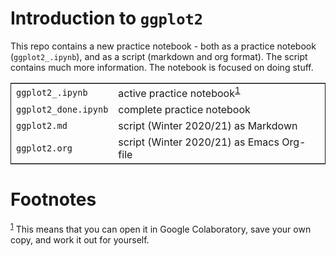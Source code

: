 

# Introduction to `ggplot2`

This repo contains a new practice notebook - both as a practice
notebook (`ggplot2_.ipynb`), and as a script (markdown and org
format). The script contains much more information. The notebook is
focused on doing stuff.

<table border="2" cellspacing="0" cellpadding="6" rules="groups" frame="hsides">


<colgroup>
<col  class="org-left" />

<col  class="org-left" />
</colgroup>
<tbody>
<tr>
<td class="org-left"><code>ggplot2_.ipynb</code></td>
<td class="org-left">active practice notebook<sup><a id="fnr.1" class="footref" href="#fn.1">1</a></sup></td>
</tr>


<tr>
<td class="org-left"><code>ggplot2_done.ipynb</code></td>
<td class="org-left">complete practice notebook</td>
</tr>


<tr>
<td class="org-left"><code>ggplot2.md</code></td>
<td class="org-left">script (Winter 2020/21) as Markdown</td>
</tr>


<tr>
<td class="org-left"><code>ggplot2.org</code></td>
<td class="org-left">script (Winter 2020/21) as Emacs Org-file</td>
</tr>
</tbody>
</table>


# Footnotes

<sup><a id="fn.1" href="#fnr.1">1</a></sup> This means that you can open it in Google Colaboratory, save
your own copy, and work it out for yourself.
